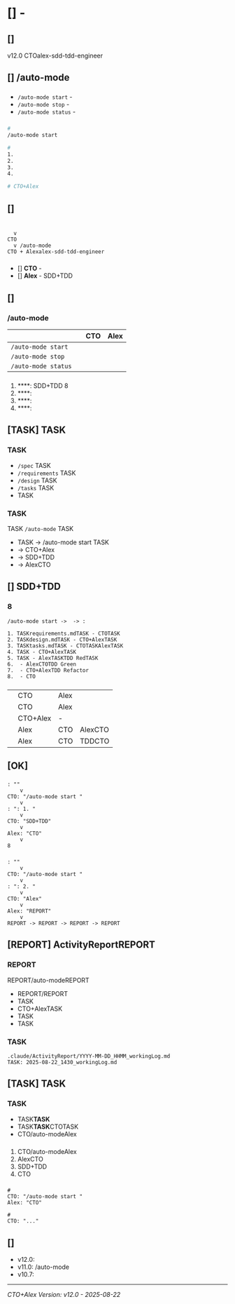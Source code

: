 # []  - 

## [] 
v12.0 CTOalex-sdd-tdd-engineer

## [] /auto-mode 

### 
- `/auto-mode start` - 
- `/auto-mode stop` -   
- `/auto-mode status` - 

### 
```bash
# 
/auto-mode start

# 
1. 
2.   
3. 
4. 

# CTO+Alex
```

## [] 

### 
```

  v 
CTO
  v /auto-mode
CTO + Alexalex-sdd-tdd-engineer
```

### 
- [] **CTO** - 
- [] **Alex** - SDD+TDD

## [] 

### /auto-mode 
|  |  | CTO | Alex |
|-------------|------|-----|------|
| `/auto-mode start` |  |  |  |
| `/auto-mode stop` |  |  |  |
| `/auto-mode status` |  |  |  |

### 
1. ****: SDD+TDD 8
2. ****: 
3. ****: 
4. ****: 

## [TASK] TASK

### TASK
- `/spec` TASK
- `/requirements` TASK
- `/design` TASK
- `/tasks` TASK
- TASK

### TASK
TASK `/auto-mode` TASK
- TASK -> /auto-mode start TASK
-  -> CTO+Alex
-  -> SDD+TDD
-  -> AlexCTO

## [] SDD+TDD

### 8
```
/auto-mode start ->  -> :

1. TASKrequirements.mdTASK - CTOTASK
2. TASKdesign.mdTASK - CTO+AlexTASK
3. TASKtasks.mdTASK - CTOTASKAlexTASK
4. TASK - CTO+AlexTASK
5. TASK - AlexTASKTDD RedTASK
6.  - AlexCTOTDD Green
7.  - CTO+AlexTDD Refactor
8.  - CTO
```

### 
|  |  |  |  |
|---------|-----------|--------|------|
|  | CTO | Alex |  |
|  | CTO | Alex |  |
|  | CTO+Alex | - |  |
|  | Alex | CTO | AlexCTO |
|  | Alex | CTO | TDDCTO |

## [OK] 

### 
```
: ""
    v
CTO: "/auto-mode start "
    v
: ": 1. "
    v
CTO: "SDD+TDD"
    v
Alex: "CTO"
    v
8
```

### 
```
: ""
    v
CTO: "/auto-mode start "
    v
: ": 2. "
    v
CTO: "Alex"
    v
Alex: "REPORT"
    v
REPORT -> REPORT -> REPORT -> REPORT
```

## [REPORT] ActivityReportREPORT

### REPORT
REPORT/auto-modeREPORT
- REPORT/REPORT
- TASK
- CTO+AlexTASK
- TASK
- TASK

### TASK
```
.claude/ActivityReport/YYYY-MM-DD_HHMM_workingLog.md
TASK: 2025-08-22_1430_workingLog.md
```

## [TASK] TASK

### TASK
- TASK**TASK**
- TASK**TASK**CTOTASK
- CTO/auto-modeAlex

### 
1. CTO/auto-modeAlex
2. AlexCTO
3. SDD+TDD
4. CTO

### 
```
# 
CTO: "/auto-mode start "
Alex: "CTO"

# 
CTO: "..."
```

## [] 
- v12.0: 
- v11.0: /auto-mode
- v10.7: 

---

*CTO+Alex*
*Version: v12.0 - 2025-08-22*